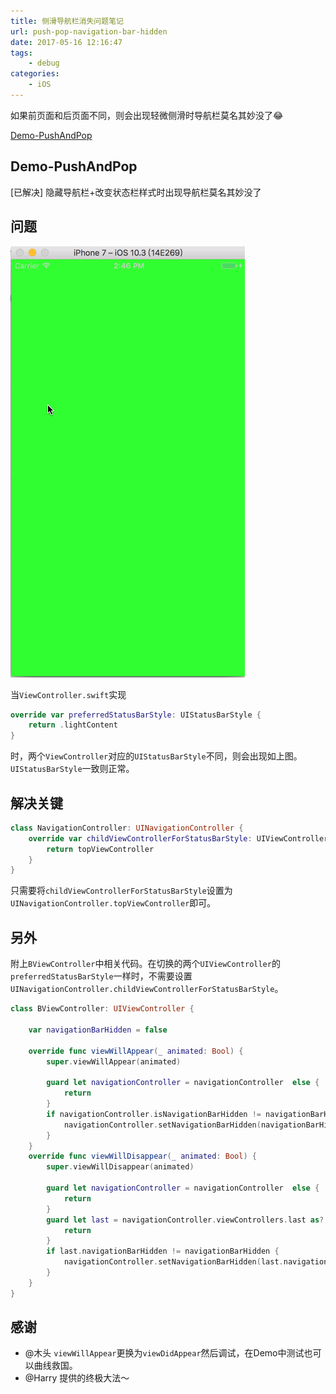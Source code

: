 ```yaml
---
title: 侧滑导航栏消失问题笔记
url: push-pop-navigation-bar-hidden
date: 2017-05-16 12:16:47
tags:
    - debug
categories:
	- iOS
---
```


如果前页面和后页面不同，则会出现轻微侧滑时导航栏莫名其妙没了😂

[Demo-PushAndPop](https://github.com/madordie/Demo-PushAndPop)

<!--more-->

## Demo-PushAndPop
[已解决] 隐藏导航栏+改变状态栏样式时出现导航栏莫名其妙没了

## 问题

![snapshot](https://github.com/madordie/Demo-PushAndPop/blob/master/Untitled.gif?raw=true)

当`ViewController.swift`实现
```swift
override var preferredStatusBarStyle: UIStatusBarStyle {
    return .lightContent
}
```
时，两个`ViewController`对应的`UIStatusBarStyle`不同，则会出现如上图。`UIStatusBarStyle`一致则正常。

## 解决关键

```swift
class NavigationController: UINavigationController {
    override var childViewControllerForStatusBarStyle: UIViewController? {
        return topViewController
    }
}
```
只需要将`childViewControllerForStatusBarStyle`设置为`UINavigationController.topViewController`即可。

## 另外

附上`BViewController`中相关代码。在切换的两个`UIViewController`的`preferredStatusBarStyle`一样时，不需要设置`UINavigationController.childViewControllerForStatusBarStyle`。
```swift
class BViewController: UIViewController {

    var navigationBarHidden = false

    override func viewWillAppear(_ animated: Bool) {
        super.viewWillAppear(animated)

        guard let navigationController = navigationController  else {
            return
        }
        if navigationController.isNavigationBarHidden != navigationBarHidden {
            navigationController.setNavigationBarHidden(navigationBarHidden, animated: animated)
        }
    }
    override func viewWillDisappear(_ animated: Bool) {
        super.viewWillDisappear(animated)

        guard let navigationController = navigationController  else {
            return
        }
        guard let last = navigationController.viewControllers.last as? BViewController else {
            return
        }
        if last.navigationBarHidden != navigationBarHidden {
            navigationController.setNavigationBarHidden(last.navigationBarHidden, animated: animated)
        }
    }
}
```

## 感谢

- @木头 `viewWillAppear`更换为`viewDidAppear`然后调试，在Demo中测试也可以曲线救国。
- @Harry 提供的终极大法～
